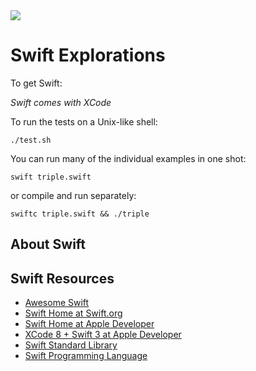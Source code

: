 <img src="https://raw.githubusercontent.com/rtoal/polyglot/master/docs/resources/swift-logo-64.png">

# Swift Explorations

To get Swift:

_Swift comes with XCode_

To run the tests on a Unix-like shell:

```
./test.sh
```

You can run many of the individual examples in one shot:

```
swift triple.swift
```

or compile and run separately:

```
swiftc triple.swift && ./triple
```

## About Swift

## Swift Resources

- [Awesome Swift](https://github.com/matteocrippa/awesome-swift)
- [Swift Home at Swift.org](https://swift.org/)
- [Swift Home at Apple Developer](https://developer.apple.com/swift/)
- [XCode 8 + Swift 3 at Apple Developer](https://developer.apple.com/swift/resources/)
- [Swift Standard Library](https://developer.apple.com/reference/swift)
- [Swift Programming Language](https://developer.apple.com/library/prerelease/content/documentation/Swift/Conceptual/Swift_Programming_Language/)
